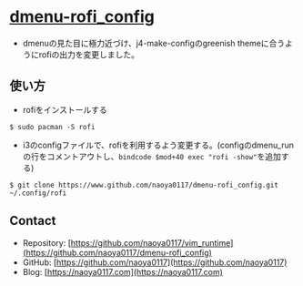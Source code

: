 # [dmenu-rofi_config](https://github.com/naoya0117/dmenu-rofi_config)

- dmenuの見た目に極力近づけ、j4-make-configのgreenish themeに合うようにrofiの出力を変更しました。
## 使い方

- rofiをインストールする
```
$ sudo pacman -S rofi
```

- i3のconfigファイルで、rofiを利用するよう変更する。(configのdmenu_runの行をコメントアウトし、```bindcode $mod+40 exec "rofi -show"```を追加する)
  
```
$ git clone https://www.github.com/naoya0117/dmenu-rofi_config.git ~/.config/rofi
```
## Contact
- Repository: [https://github.com/naoya0117/vim_runtime](https://github.com/naoya0117/dmenu-rofi_config)
- GitHub: [https://github.com/naoya0117](https://github.com/naoya0117)
- Blog: [https://naoya0117.com](https://naoya0117.com)


